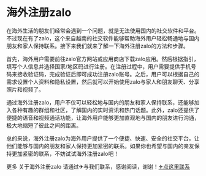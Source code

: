 # 海外注册zalo

在海外生活的朋友们经常会遇到一个问题，就是无法使用国内的社交软件和平台。不过现在有了zalo，这个来自越南的社交软件能够帮助海外用户轻松畅通地与国内朋友和家人保持联系。接下来我们就来了解一下海外注册zalo的方法和步骤。

首先，海外用户需要前往zalo官方网站或应用商店下载zalo应用。然后根据指引，填写个人信息并选择国家/地区码进行注册。在注册过程中，用户需要提供手机号码来接收验证码，完成验证后即可成功注册zalo账号。之后，用户可以根据自己的需求设置个人资料和隐私设置，然后就可以开始使用zalo与家人和朋友聊天、分享照片和视频了。

通过海外注册zalo，用户不仅可以轻松地与国内的朋友和家人保持联系，还能够加入各种有趣的群组和社区，了解国内的实时资讯和热门话题。此外，zalo还提供了便捷的语音和视频通话功能，让海外用户能够更加直观地与国内的朋友进行沟通，极大地缩短了彼此之间的距离。

总的来说，海外注册zalo为海外用户提供了一个便捷、快速、安全的社交平台，让他们能够与国内的朋友和家人保持更加紧密的联系。如果你也希望与国内的亲友保持更加紧密的联系，不妨试试海外注册zalo吧！

更多 关于海外注册zalo 请通过✈与我们联系，感谢阅读，谢谢！[✈点这里联系](https://www.k02.cc)